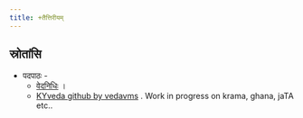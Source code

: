 ```yaml
---
title: +तैत्तिरीयम्
---
```


## स्रोतांसि
- पदपाठः - 
  - [वेदनिधिः](https://vaakya.vedanidhi.in/browse/?lang=En&vedam=02&shakha=0204&text=020405&division=02040506&chapter=0204050604&para=020405060404&cluster=) ।
  - [KYveda github by vedavms](https://github.com/KYVeda/texts/tree/master/TS-Padam) . Work in progress on krama, ghana, jaTA etc..
